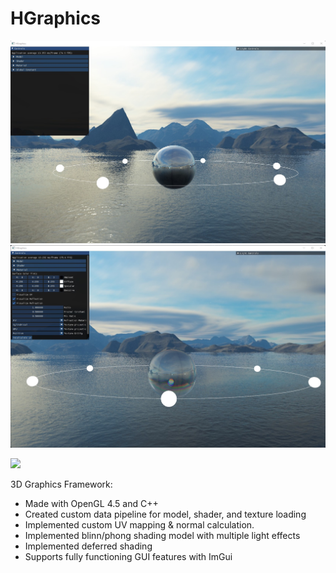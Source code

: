 # HGraphics

![](.github/images/reflection_demo.jpg)
![](.github/images/reflect_refract_demo.jpg)

![](.github/images/demo.gif)

3D Graphics Framework:

* Made with OpenGL 4.5 and C++
* Created custom data pipeline for model, shader, and texture loading
* Implemented custom UV mapping & normal calculation.
* Implemented blinn/phong shading model with multiple light effects
* Implemented deferred shading 
* Supports fully functioning GUI features with ImGui